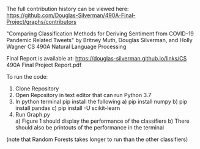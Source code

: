The full contribution history can be viewed here: https://github.com/Douglas-Silverman/490A-Final-Project/graphs/contributors

"Comparing Classification Methods for Deriving Sentiment from COVID-19 Pandemic Related Tweets"
    by Britney Muth, Douglas Silverman, and Holly Wagner
    CS 490A Natural Language Processing

Final Report is available at: 
https://douglas-silverman.github.io/links/CS 490A Final Project Report.pdf



To run the code:

1) Clone Repository
2) Open Repository in text editor that can run Python 3.7
3) In python terminal pip install the following
    a) pip install numpy
    b) pip install pandas
    c) pip install -U scikit-learn
4) Run Graph.py         
    a) Figure 1 should display the performance of the classifiers
    b) There should also be printouts of the performance in the terminal

(note that Random Forests takes longer to run than the other classifiers)

